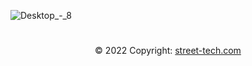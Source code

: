 ![Desktop_-_8](https://user-images.githubusercontent.com/82064724/200138793-a6a438f9-f847-4fec-97ff-141fbad35a27.png)
#

<p align=center > © 2022 Copyright: <a href="https://technology-on-the-streets.github.io/the-street-page/">street-tech.com</a></p>

